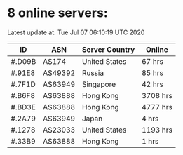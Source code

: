 # 8 online servers:

Latest update at: Tue Jul 07 06:10:19 UTC 2020

| ID | ASN | Server Country | Online |
| -- | --- | -------------- | ------ |
| #.D09B | AS174 | United States | 67 hrs |
| #.91E8 | AS49392 | Russia | 85 hrs |
| #.7F1D | AS63949 | Singapore | 42 hrs |
| #.B6F8 | AS63888 | Hong Kong | 3708 hrs |
| #.BD3E | AS63888 | Hong Kong | 4777 hrs |
| #.2A79 | AS63949 | Japan | 4 hrs |
| #.1278 | AS23033 | United States | 1193 hrs |
| #.33B9 | AS63888 | Hong Kong | 1 hrs |

